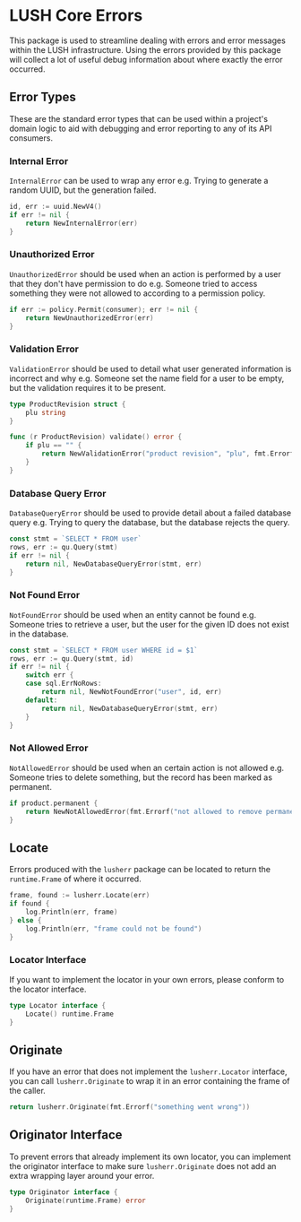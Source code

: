 # LUSH Core Errors
This package is used to streamline dealing with errors and error messages within the LUSH infrastructure. Using the errors provided by this package will collect a lot of useful debug information about where exactly the error occurred.

## Error Types
These are the standard error types that can be used within a project's domain logic to aid with debugging and error reporting to any of its API consumers.

### Internal Error
`InternalError` can be used to wrap any error e.g. Trying to generate a random UUID, but the generation failed.

```go
id, err := uuid.NewV4()
if err != nil {
    return NewInternalError(err)
}
```

### Unauthorized Error
`UnauthorizedError` should be used when an action is performed by a user that they don't have permission to do e.g. Someone tried to access something they were not allowed to according to a permission policy.

```go
if err := policy.Permit(consumer); err != nil {
    return NewUnauthorizedError(err)
}
```

### Validation Error
`ValidationError` should be used to detail what user generated information is incorrect and why e.g. Someone set the name field for a user to be empty, but the validation requires it to be present.

```go
type ProductRevision struct {
    plu string
}

func (r ProductRevision) validate() error {
    if plu == "" {
        return NewValidationError("product revision", "plu", fmt.Errorf("must be present"))
    }
}
```

### Database Query Error
`DatabaseQueryError` should be used to provide detail about a failed database query e.g. Trying to query the database, but the database rejects the query.

```go
const stmt = `SELECT * FROM user`
rows, err := qu.Query(stmt)
if err != nil {
    return nil, NewDatabaseQueryError(stmt, err)
}
```

### Not Found Error
`NotFoundError` should be used when an entity cannot be found e.g. Someone tries to retrieve a user, but the user for the given ID does not exist in the database.

```go
const stmt = `SELECT * FROM user WHERE id = $1`
rows, err := qu.Query(stmt, id)
if err != nil {
    switch err {
    case sql.ErrNoRows:
        return nil, NewNotFoundError("user", id, err)
    default:
        return nil, NewDatabaseQueryError(stmt, err)
    }
}
```

### Not Allowed Error
`NotAllowedError` should be used when an certain action is not allowed e.g. Someone tries to delete something, but the record has been marked as permanent.

```go
if product.permanent {
    return NewNotAllowedError(fmt.Errorf("not allowed to remove permanent products"))
}
```

## Locate
Errors produced with the `lusherr` package can be located to return the `runtime.Frame` of where it occurred.

```go
frame, found := lusherr.Locate(err)
if found {
    log.Println(err, frame)
} else {
    log.Println(err, "frame could not be found")
}
```

### Locator Interface
If you want to implement the locator in your own errors, please conform to the locator interface.

```go
type Locator interface {
    Locate() runtime.Frame
}
```

## Originate
If you have an error that does not implement the `lusherr.Locator` interface, you can call `lusherr.Originate` to wrap it in an error containing the frame of the caller.

```go
return lusherr.Originate(fmt.Errorf("something went wrong"))
```

## Originator Interface
To prevent errors that already implement its own locator, you can implement the originator interface to make sure `lusherr.Originate` does not add an extra wrapping layer around your error.

```go
type Originator interface {
    Originate(runtime.Frame) error
}
```